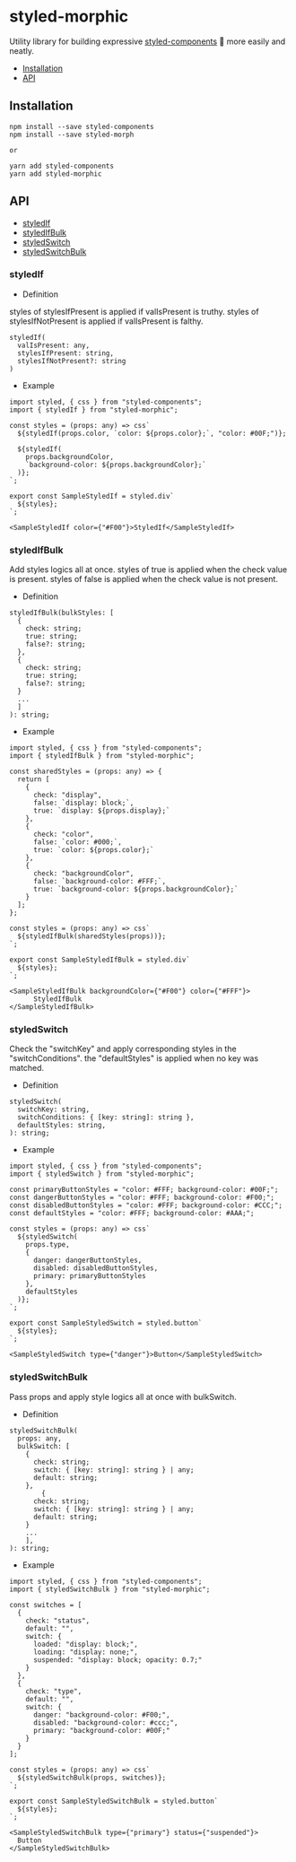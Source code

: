 # styled-morphic

Utility library for building expressive <a href="https://www.styled-components.com/" target="_blank">styled-components</a> 💅 more easily and neatly.

- <a href="#installation">Installation</a>
- <a href="#api">API</a>

<h2 id="installation">Installation</h2>

```
npm install --save styled-components
npm install --save styled-morph

or

yarn add styled-components
yarn add styled-morphic
```

<h2 id="api">API</h2>

- <a href="#styledIf">styledIf</a>
- <a href="#styledIfBulk">styledIfBulk</a>
- <a href="#styledSwitch">styledSwitch</a>
- <a href="#styledSwitchBulk">styledSwitchBulk</a>

<h3 id="styledIf">styledIf</h3>

- Definition

styles of stylesIfPresent is applied if valIsPresent is truthy.
styles of stylesIfNotPresent is applied if valIsPresent is falthy.

```
styledIf(
  valIsPresent: any,
  stylesIfPresent: string,
  stylesIfNotPresent?: string
)
```

- Example

```
import styled, { css } from "styled-components";
import { styledIf } from "styled-morphic";

const styles = (props: any) => css`
  ${styledIf(props.color, `color: ${props.color};`, "color: #00F;")};

  ${styledIf(
    props.backgroundColor,
    `background-color: ${props.backgroundColor};`
  )};
`;

export const SampleStyledIf = styled.div`
  ${styles};
`;

<SampleStyledIf color={"#F00"}>StyledIf</SampleStyledIf>
```

<h3 id="styledIfBulk">styledIfBulk</h3>

Add styles logics all at once.
styles of true is applied when the check value is present.
styles of false is applied when the check value is not present.

- Definition

```
styledIfBulk(bulkStyles: [
  {
    check: string;
    true: string;
    false?: string;
  },
  {
    check: string;
    true: string;
    false?: string;
  }
  ...
  ]
): string;
```

- Example

```
import styled, { css } from "styled-components";
import { styledIfBulk } from "styled-morphic";

const sharedStyles = (props: any) => {
  return [
    {
      check: "display",
      false: `display: block;`,
      true: `display: ${props.display};`
    },
    {
      check: "color",
      false: `color: #000;`,
      true: `color: ${props.color};`
    },
    {
      check: "backgroundColor",
      false: `background-color: #FFF;`,
      true: `background-color: ${props.backgroundColor};`
    }
  ];
};

const styles = (props: any) => css`
  ${styledIfBulk(sharedStyles(props))};
`;

export const SampleStyledIfBulk = styled.div`
  ${styles};
`;

<SampleStyledIfBulk backgroundColor={"#F00"} color={"#FFF"}>
      StyledIfBulk
</SampleStyledIfBulk>
```

<h3 id="styledSwitch">styledSwitch</h3>

Check the "switchKey" and apply corresponding styles in the "switchConditions".
the "defaultStyles" is applied when no key was matched.

- Definition

```
styledSwitch(
  switchKey: string,
  switchConditions: { [key: string]: string },
  defaultStyles: string,
): string;
```

- Example

```
import styled, { css } from "styled-components";
import { styledSwitch } from "styled-morphic";

const primaryButtonStyles = "color: #FFF; background-color: #00F;";
const dangerButtonStyles = "color: #FFF; background-color: #F00;";
const disabledButtonStyles = "color: #FFF; background-color: #CCC;";
const defaultStyles = "color: #FFF; background-color: #AAA;";

const styles = (props: any) => css`
  ${styledSwitch(
    props.type,
    {
      danger: dangerButtonStyles,
      disabled: disabledButtonStyles,
      primary: primaryButtonStyles
    },
    defaultStyles
  )};
`;

export const SampleStyledSwitch = styled.button`
  ${styles};
`;

<SampleStyledSwitch type={"danger"}>Button</SampleStyledSwitch>
```

<h3 id="styledSwitchBulk">styledSwitchBulk</h3>

Pass props and apply style logics all at once with bulkSwitch.

- Definition

```
styledSwitchBulk(
  props: any,
  bulkSwitch: [
    {
      check: string;
      switch: { [key: string]: string } | any;
      default: string;
    },
        {
      check: string;
      switch: { [key: string]: string } | any;
      default: string;
    }
    ...
    ],
): string;
```

- Example

```
import styled, { css } from "styled-components";
import { styledSwitchBulk } from "styled-morphic";

const switches = [
  {
    check: "status",
    default: "",
    switch: {
      loaded: "display: block;",
      loading: "display: none;",
      suspended: "display: block; opacity: 0.7;"
    }
  },
  {
    check: "type",
    default: "",
    switch: {
      danger: "background-color: #F00;",
      disabled: "background-color: #ccc;",
      primary: "background-color: #00F;"
    }
  }
];

const styles = (props: any) => css`
  ${styledSwitchBulk(props, switches)};
`;

export const SampleStyledSwitchBulk = styled.button`
  ${styles};
`;

<SampleStyledSwitchBulk type={"primary"} status={"suspended"}>
  Button
</SampleStyledSwitchBulk>
```
